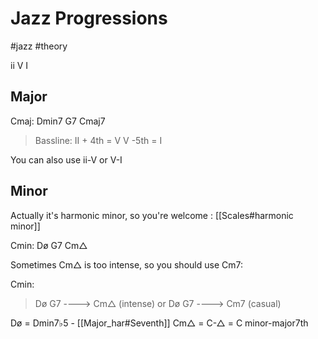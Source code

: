 # Jazz Progressions
#jazz #theory 

ii V I

## Major

Cmaj: Dmin7 G7 Cmaj7

>Bassline: 
>II + 4th = V
>V -5th = I

You can also use ii-V or V-I

## Minor 
Actually it's harmonic minor, so you're welcome : [[Scales#harmonic minor]]

Cmin: Dø G7 Cm△ 

Sometimes Cm△ is too intense, so you should use Cm7:

Cmin:

>Dø    G7  ---->  Cm△ (intense)
>or
>Dø    G7  ---->  Cm7  (casual)

Dø = Dmin7♭5 - [[Major_har#Seventh]]
Cm△ = C-△ = C minor-major7th 
